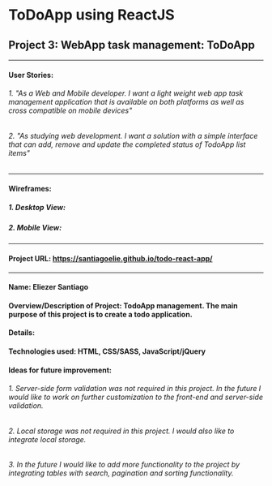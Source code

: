 # ToDoApp using ReactJS
## Project 3: WebApp task management: ToDoApp
______________________________________________
#### User Stories:
###### 1. "As a Web and Mobile developer. I want a light weight web app task management application that is available on both platforms as well as cross compatible on mobile devices"

###### 2. "As studying web development. I want a solution with a simple interface that can add, remove and update the completed status of TodoApp list items"

____________________________________________

#### Wireframes:
##### 1. Desktop View:

##### 2. Mobile View:


____________________________________________

#### Project URL: https://santiagoelie.github.io/todo-react-app/

____________________________________________

#### Name: Eliezer Santiago
#### Overview/Description of Project: TodoApp management. The main purpose of this project is to create a todo application.
#### Details:
#### Technologies used: HTML, CSS/SASS, JavaScript/jQuery
#### Ideas for future improvement:
###### 1. Server-side form validation was not required in this project. In the future I would like to work on further customization to the front-end and server-side validation.
###### 2. Local storage was not required in this project. I would also like to integrate local storage.
###### 3. In the future I would like to add more functionality to the project by integrating tables with search, pagination and sorting functionality.
